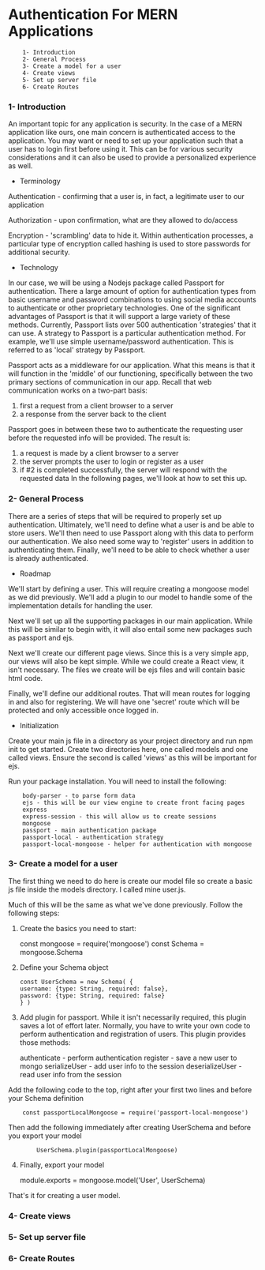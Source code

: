 

# Authentication For MERN Applications
        1- Introduction
        2- General Process
        3- Create a model for a user
        4- Create views
        5- Set up server file
        6- Create Routes

### 1- Introduction
An important topic for any application is security. In the case of a MERN application like ours, one main concern is authenticated access to the application. You may want or need to set up your application such that a user has to login first before using it. This can be for various security considerations and it can also be used to provide a personalized experience as well.

- Terminology

Authentication - confirming that a user is, in fact, a legitimate user to our application

Authorization - upon confirmation, what are they allowed to do/access

Encryption - 'scrambling' data to hide it. Within authentication processes, a particular type of encryption called hashing is used to store passwords for additional security.

- Technology

In our case, we will be using a Nodejs package called Passport for authentication. There a large amount of option for authentication types from basic username and password combinations to using social media accounts to authenticate or other proprietary technologies. One of the significant advantages of Passport is that it will support a large variety of these methods. Currently, Passport lists over 500 authentication 'strategies' that it can use. A strategy to Passport is a particular authentication method. For example, we'll use simple username/password authentication. This is referred to as 'local' strategy by Passport.

Passport acts as a middleware for our application. What this means is that it will function in the 'middle' of our functioning, specifically between the two primary sections of communication in our app. Recall that web communication works on a two-part basis:

1. first a request from a client browser to a server
2. a response from the server back to the client

Passport goes in between these two to authenticate the requesting user before the requested info will be provided. The result is:
1.  a request is made by a client browser to a server
2.  the server prompts the user to login or register as a user
3.  if #2 is completed successfully, the server will respond with the requested data
In the following pages, we'll look at how to set this up.




### 2- General Process
There are a series of steps that will be required to properly set up authentication. Ultimately, we'll need to define what a user is and be able to store users. We'll then need to use Passport along with this data to perform our authentication. We also need some way to 'register' users in addition to authenticating them. Finally, we'll need to be able to check whether a user is already authenticated.


- Roadmap

We'll start by defining a user. This will require creating a mongoose model as we did previously. We'll add a plugin to our model to handle some of the implementation details for handling the user.

Next we'll set up all the supporting packages in our main application. While this will be similar to begin with, it will also entail some new packages such as passport and ejs.

Next we'll create our different page views. Since this is a very simple app, our views will also be kept simple. While we could create a React view, it isn't necessary. The files we create will be ejs files and will contain basic html code.

Finally, we'll define our additional routes. That will mean routes for logging in and also for registering. We will have one 'secret' route which will be protected and only accessible once logged in.


- Initialization

Create your main js file in a directory as your project directory and run npm init to get started. Create two directories here, one called models and one called views. Ensure the second is called 'views' as this will be important for ejs.

Run your package installation. You will need to install the following:
        
        body-parser - to parse form data
        ejs - this will be our view engine to create front facing pages
        express
        express-session - this will allow us to create sessions
        mongoose
        passport - main authentication package
        passport-local - authentication strategy
        passport-local-mongoose - helper for authentication with mongoose


### 3- Create a model for a user
The first thing we need to do here is create our model file so create a basic js file inside the models directory. I called mine user.js.

Much of this will be the same as what we've done previously. Follow the following steps:

1. Create the basics you need to start:

    const mongoose = require('mongoose')
    const Schema = mongoose.Schema

2. Define your Schema object
    
       const UserSchema = new Schema( {
       username: {type: String, required: false},
       password: {type: String, required: false}
       } )


3. Add plugin for passport. While it isn't necessarily required, this plugin saves a lot of effort later. Normally, you have to write your own code to perform authentication and registration of users. This plugin provides those methods:

    authenticate - perform authentication
    register - save a new user to mongo
    serializeUser - add user info to the session
    deserializeUser - read user info from the session

Add the following code to the top, right after your first two lines and before your Schema definition

        const passportLocalMongoose = require('passport-local-mongoose')


Then add the following immediately after creating UserSchema and before you export your model

            UserSchema.plugin(passportLocalMongoose)


4. Finally, export your model

    module.exports = mongoose.model('User', UserSchema)

That's it for creating a user model.


### 4- Create views

### 5- Set up server file

### 6- Create Routes
